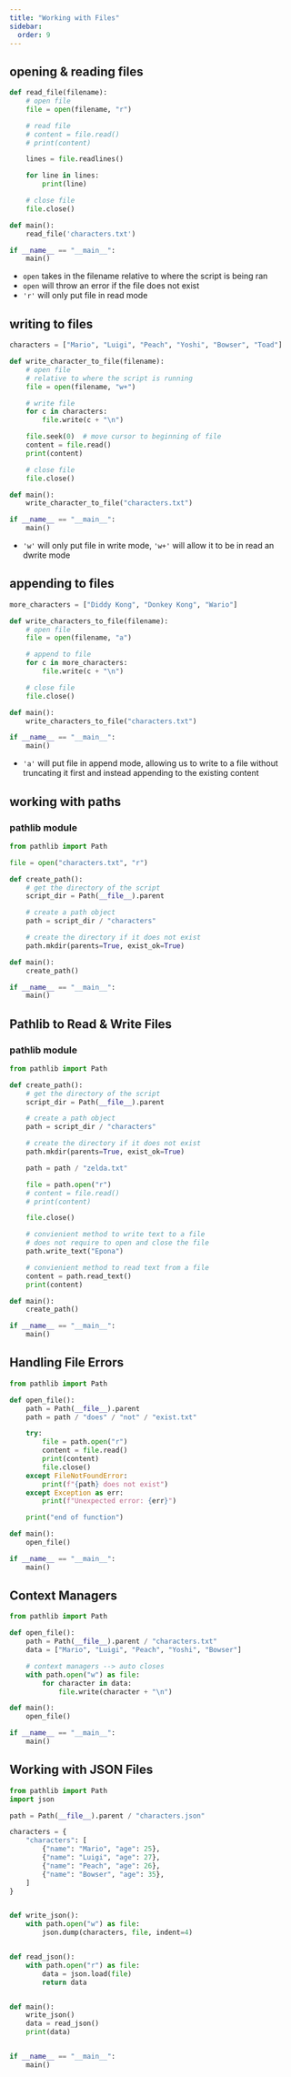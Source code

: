 ```yaml
---
title: "Working with Files"
sidebar:
  order: 9
---
```


## opening & reading files

```py
def read_file(filename):
    # open file
    file = open(filename, "r")

    # read file
    # content = file.read()
    # print(content)

    lines = file.readlines()

    for line in lines:
        print(line)

    # close file
    file.close()

def main():
    read_file('characters.txt')

if __name__ == "__main__":
    main()
```

- `open` takes in the filename relative to where the script is being ran
- `open` will throw an error if the file does not exist
- `'r'` will only put file in read mode

## writing to files

```py
characters = ["Mario", "Luigi", "Peach", "Yoshi", "Bowser", "Toad"]

def write_character_to_file(filename):
    # open file
    # relative to where the script is running
    file = open(filename, "w+")

    # write file
    for c in characters:
        file.write(c + "\n")

    file.seek(0)  # move cursor to beginning of file
    content = file.read()
    print(content)

    # close file
    file.close()

def main():
    write_character_to_file("characters.txt")

if __name__ == "__main__":
    main()
```

- `'w'` will only put file in write mode, `'w+'` will allow it to be in read an dwrite mode

## appending to files

```py
more_characters = ["Diddy Kong", "Donkey Kong", "Wario"]

def write_characters_to_file(filename):
    # open file
    file = open(filename, "a")

    # append to file
    for c in more_characters:
        file.write(c + "\n")

    # close file
    file.close()

def main():
    write_characters_to_file("characters.txt")

if __name__ == "__main__":
    main()
```

- `'a'` will put file in append mode, allowing us to write to a file without truncating it first and instead appending to the existing content

## working with paths

### pathlib module

```py
from pathlib import Path

file = open("characters.txt", "r")

def create_path():
    # get the directory of the script
    script_dir = Path(__file__).parent

    # create a path object
    path = script_dir / "characters"

    # create the directory if it does not exist
    path.mkdir(parents=True, exist_ok=True)

def main():
    create_path()

if __name__ == "__main__":
    main()
```

## Pathlib to Read & Write Files

### pathlib module

```py
from pathlib import Path

def create_path():
    # get the directory of the script
    script_dir = Path(__file__).parent

    # create a path object
    path = script_dir / "characters"

    # create the directory if it does not exist
    path.mkdir(parents=True, exist_ok=True)

    path = path / "zelda.txt"

    file = path.open("r")
    # content = file.read()
    # print(content)

    file.close()

    # convienient method to write text to a file
    # does not require to open and close the file
    path.write_text("Epona")

    # convienient method to read text from a file
    content = path.read_text()
    print(content)

def main():
    create_path()

if __name__ == "__main__":
    main()
```

## Handling File Errors

```py
from pathlib import Path

def open_file():
    path = Path(__file__).parent
    path = path / "does" / "not" / "exist.txt"

    try:
        file = path.open("r")
        content = file.read()
        print(content)
        file.close()
    except FileNotFoundError:
        print(f"{path} does not exist")
    except Exception as err:
        print(f"Unexpected error: {err}")

    print("end of function")

def main():
    open_file()

if __name__ == "__main__":
    main()
```

## Context Managers

```py
from pathlib import Path

def open_file():
    path = Path(__file__).parent / "characters.txt"
    data = ["Mario", "Luigi", "Peach", "Yoshi", "Bowser"]

    # context managers --> auto closes
    with path.open("w") as file:
        for character in data:
            file.write(character + "\n")

def main():
    open_file()

if __name__ == "__main__":
    main()
```

## Working with JSON Files

```py
from pathlib import Path
import json

path = Path(__file__).parent / "characters.json"

characters = {
    "characters": [
        {"name": "Mario", "age": 25},
        {"name": "Luigi", "age": 27},
        {"name": "Peach", "age": 26},
        {"name": "Bowser", "age": 35},
    ]
}


def write_json():
    with path.open("w") as file:
        json.dump(characters, file, indent=4)


def read_json():
    with path.open("r") as file:
        data = json.load(file)
        return data


def main():
    write_json()
    data = read_json()
    print(data)


if __name__ == "__main__":
    main()
```
